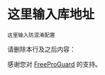 # 这里输入库地址
```
这里输入防混淆配置
```


请删除本行及之后内容：

感谢您对 [FreeProGuard](https://github.com/Blankj/FreeProGuard) 的支持。